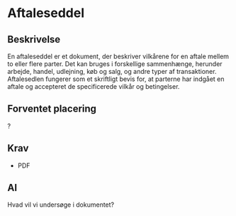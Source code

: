 # Aftaleseddel

## Beskrivelse

En aftaleseddel er et dokument, der beskriver vilkårene for en aftale mellem to eller flere parter. Det kan bruges i forskellige sammenhænge, herunder arbejde, handel, udlejning, køb og salg, og andre typer af transaktioner. Aftalesedlen fungerer som et skriftligt bevis for, at parterne har indgået en aftale og accepteret de specificerede vilkår og betingelser.

## Forventet placering

?

## Krav

- PDF

## AI

Hvad vil vi undersøge i dokumentet?
